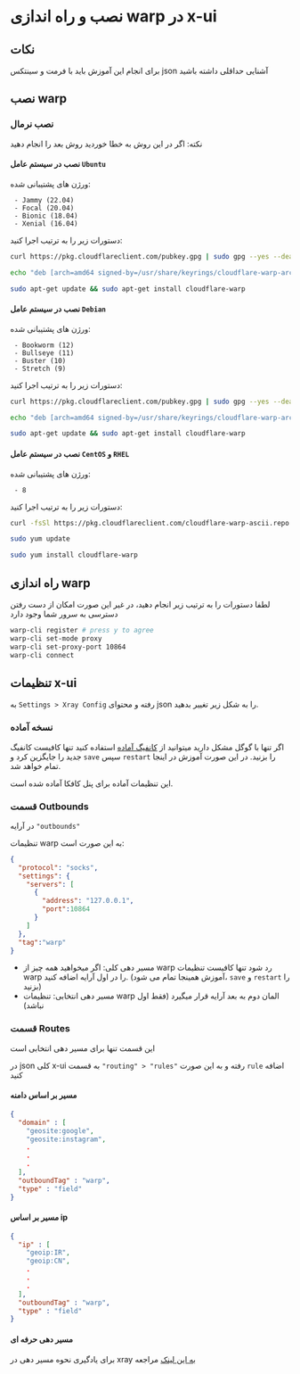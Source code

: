 # نصب و راه اندازی warp در x-ui

## نکات

برای انجام این آموزش باید با فرمت و سینتکس json آشنایی حداقلی داشته باشید

## نصب warp

### نصب نرمال

نکته: اگر در این روش به خطا خوردید روش بعد را انجام دهید

#### نصب در سیستم عامل `Ubuntu`

ورژن های پشتیبانی شده:

```text
 - Jammy (22.04)
 - Focal (20.04)
 - Bionic (18.04)
 - Xenial (16.04)
```

دستورات زیر را به ترتیب اجرا کنید:

```bash
curl https://pkg.cloudflareclient.com/pubkey.gpg | sudo gpg --yes --dearmor --output /usr/share/keyrings/cloudflare-warp-archive-keyring.gpg
```

```bash
echo "deb [arch=amd64 signed-by=/usr/share/keyrings/cloudflare-warp-archive-keyring.gpg] https://pkg.cloudflareclient.com/ $(lsb_release -cs) main" | sudo tee /etc/apt/sources.list.d/cloudflare-client.list
```

```bash
sudo apt-get update && sudo apt-get install cloudflare-warp
```

#### نصب در سیستم عامل `Debian`

ورژن های پشتیبانی شده:

```text
 - Bookworm (12)
 - Bullseye (11)
 - Buster (10)
 - Stretch (9)
```

دستورات زیر را به ترتیب اجرا کنید:

```bash
curl https://pkg.cloudflareclient.com/pubkey.gpg | sudo gpg --yes --dearmor --output /usr/share/keyrings/cloudflare-warp-archive-keyring.gpg
```

```bash
echo "deb [arch=amd64 signed-by=/usr/share/keyrings/cloudflare-warp-archive-keyring.gpg] https://pkg.cloudflareclient.com/ $(lsb_release -cs) main" | sudo tee /etc/apt/sources.list.d/cloudflare-client.list
```

```bash
sudo apt-get update && sudo apt-get install cloudflare-warp
```

#### نصب در سیستم عامل `CentOS` و `RHEL`

ورژن های پشتیبانی شده:

```text
 - 8
```

دستورات زیر را به ترتیب اجرا کنید:

```bash
curl -fsSl https://pkg.cloudflareclient.com/cloudflare-warp-ascii.repo | sudo tee /etc/yum.repos.d/cloudflare-warp.repo
```

```bash
sudo yum update
```

```bash
sudo yum install cloudflare-warp
```

## راه اندازی warp

لطفا دستورات را به ترتیب زیر انجام دهید، در غیر این صورت امکان از دست رفتن دسترسی به سرور شما وجود دارد

```bash
warp-cli register # press y to agree
warp-cli set-mode proxy
warp-cli set-proxy-port 10864
warp-cli connect
```

## تنظیمات x-ui

به `Settings > Xray Config` رفته و محتوای json را به شکل زیر تغییر بدهید.

### نسخه آماده

اگر تنها با گوگل مشکل دارید میتوانید از [کانفیگ آماده](config_kafka_warp_block-ir.json) استفاده کنید تنها کافیست کانفیگ جدید را جایگزین کرد و `save` سپس `restart` را بزنید. در این صورت آموزش در اینجا تمام خواهد شد.

این تنظیمات آماده برای پنل کافکا آماده شده است.

### قسمت Outbounds

در آرایه `"outbounds"`

تنظیمات warp به این صورت است:

```json
{
  "protocol": "socks",
  "settings": {
    "servers": [
      { 
        "address": "127.0.0.1",
        "port":10864
      }
    ]
  },
  "tag":"warp"
}
```

+ مسیر دهی کلی: اگر میخواهید همه چیز از warp رد شود تنها کافیست تنظیمات warp را در اول آرایه اضافه کنید. (آموزش همینجا تمام می شود، `save` و `restart` را بزنید)
+ مسیر دهی انتخابی: تنظیمات warp المان دوم به بعد آرایه قرار میگیرد (فقط اول نباشد)

### قسمت Routes

این قسمت تنها برای مسیر دهی انتخابی است

در json کلی x-ui به قسمت `"routing" > "rules"` رفته و به این صورت `rule` اضافه کنید

#### مسیر بر اساس دامنه

```json
{
  "domain" : [
    "geosite:google",
    "geosite:instagram",
    .
    .
    .
  ],
  "outboundTag" : "warp",
  "type" : "field"
}
```

#### مسیر بر اساس ip

```json
{
  "ip" : [
    "geoip:IR",
    "geoip:CN",
    .
    .
    .
  ],
  "outboundTag" : "warp",
  "type" : "field"
}
```

#### مسیر دهی حرفه ای

برای یادگیری نحوه مسیر دهی در xray [به این لینک](https://xtls.github.io/config/routing.html) مراجعه
